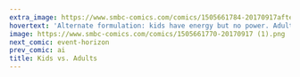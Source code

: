 ```yaml
---
extra_image: https://www.smbc-comics.com/comics/1505661784-20170917after.png
hovertext: 'Alternate formulation: kids have energy but no power. Adults have power, but are tired and would like to sit and drink coffee for a few hours.'
image: https://www.smbc-comics.com/comics/1505661770-20170917 (1).png
next_comic: event-horizon
prev_comic: ai
title: Kids vs. Adults
---
```


